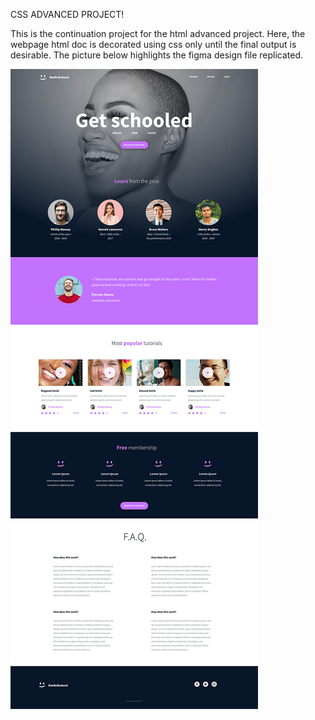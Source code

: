 CSS ADVANCED PROJECT!

This is the continuation project for the html advanced project. Here, the webpage html doc is decorated using css only until the final output is desirable. The picture below highlights the figma design file replicated.

![Final webpage appearance](<Css advanced.jpg>)